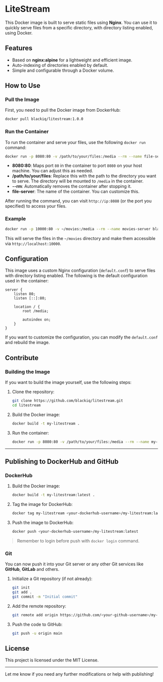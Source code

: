 # LiteStream

This Docker image is built to serve static files using **Nginx**. You can use it to quickly serve files from a specific directory, with directory listing enabled, using Docker.

## Features

- Based on **nginx:alpine** for a lightweight and efficient image.
- Auto-indexing of directories enabled by default.
- Simple and configurable through a Docker volume.

## How to Use

### Pull the Image

First, you need to pull the Docker image from DockerHub:

```bash
docker pull blackiq/litestream:1.0.0
```

### Run the Container

To run the container and serve your files, use the following `docker run` command:

```bash
docker run -p 8080:80 -v /path/to/your/files:/media --rm --name file-server blackiq/litestream:1.0.0
```

- **8080:80**: Maps port `80` in the container to port `8080` on your host machine. You can adjust this as needed.
- **/path/to/your/files**: Replace this with the path to the directory you want to serve. The directory will be mounted to `/media` in the container.
- **--rm**: Automatically removes the container after stopping it.
- **file-server**: The name of the container. You can customize this.

After running the command, you can visit `http://ip:8080` (or the port you specified) to access your files.

### Example

```bash
docker run -p 10000:80 -v ~/movies:/media --rm --name movies-server blackiq/litestream:1.0.0
```

This will serve the files in the `~/movies` directory and make them accessible via `http://localhost:10000`.

## Configuration

This image uses a custom Nginx configuration (`default.conf`) to serve files with directory listing enabled. The following is the default configuration used in the container:

```nginx
server {
    listen 80;
    listen [::]:80;

    location / {
        root /media;
        
        autoindex on;
    }
}
```

If you want to customize the configuration, you can modify the `default.conf` and rebuild the image.

## Contribute



### Building the Image

If you want to build the image yourself, use the following steps:

1. Clone the repository:
    ```bash
    git clone https://github.com/blackiq/litestream.git
    cd litestream
    ```

2. Build the Docker image:
    ```bash
    docker build -t my-litestream .
    ```

3. Run the container:
    ```bash
    docker run -p 8080:80 -v /path/to/your/files:/media --rm --name my-litestream-container my-litestream
    ```

---

## Publishing to DockerHub and GitHub

### DockerHub

1. Build the Docker image:
   ```bash
   docker build -t my-litestream:latest .
   ```

2. Tag the image for DockerHub:
   ```bash
   docker tag my-litestream <your-dockerhub-username>/my-litestream:latest
   ```

3. Push the image to DockerHub:
   ```bash
   docker push <your-dockerhub-username>/my-litestream:latest
   ```

> Remember to login before push with `docker login` command.

### Git

You can now push it into your Git server or any other Git services like **GitHub**, **GitLab** and others.

1. Initialize a Git repository (if not already):
   ```bash
   git init
   git add .
   git commit -m "Initial commit"
   ```

2. Add the remote repository:
   ```bash
   git remote add origin https://github.com/<your-github-username>/my-litestream.git
   ```

3. Push the code to GitHub:
   ```bash
   git push -u origin main
   ```

## License

This project is licensed under the MIT License.

---

Let me know if you need any further modifications or help with publishing!
